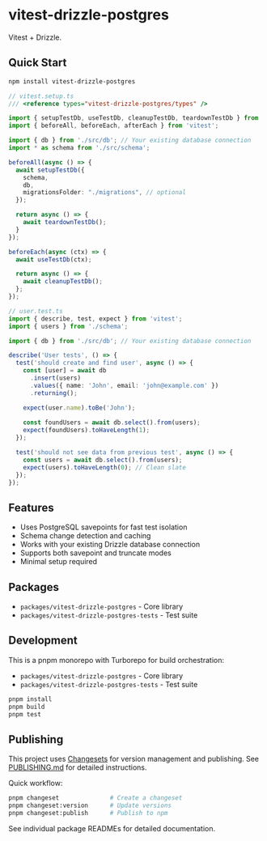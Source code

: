 # vitest-drizzle-postgres

Vitest + Drizzle.

## Quick Start

```bash
npm install vitest-drizzle-postgres
```

```typescript
// vitest.setup.ts
/// <reference types="vitest-drizzle-postgres/types" />

import { setupTestDb, useTestDb, cleanupTestDb, teardownTestDb } from 'vitest-drizzle-postgres';
import { beforeAll, beforeEach, afterEach } from 'vitest';

import { db } from './src/db'; // Your existing database connection
import * as schema from './src/schema';

beforeAll(async () => {
  await setupTestDb({
    schema,
    db,
    migrationsFolder: "./migrations", // optional
  });

  return async () => {
    await teardownTestDb();
  }
});

beforeEach(async (ctx) => {
  await useTestDb(ctx);

  return async () => {
    await cleanupTestDb();
  };
});
```

```typescript
// user.test.ts
import { describe, test, expect } from 'vitest';
import { users } from './schema';

import { db } from './src/db'; // Your existing database connection

describe('User tests', () => {
  test('should create and find user', async () => {
    const [user] = await db
      .insert(users)
      .values({ name: 'John', email: 'john@example.com' })
      .returning();

    expect(user.name).toBe('John');
    
    const foundUsers = await db.select().from(users);
    expect(foundUsers).toHaveLength(1);
  });

  test('should not see data from previous test', async () => {
    const users = await db.select().from(users);
    expect(users).toHaveLength(0); // Clean slate
  });
});
```

## Features

- Uses PostgreSQL savepoints for fast test isolation
- Schema change detection and caching
- Works with your existing Drizzle database connection
- Supports both savepoint and truncate modes
- Minimal setup required

## Packages

- `packages/vitest-drizzle-postgres` - Core library
- `packages/vitest-drizzle-postgres-tests` - Test suite

## Development

This is a pnpm monorepo with Turborepo for build orchestration:

- `packages/vitest-drizzle-postgres` - Core library
- `packages/vitest-drizzle-postgres-tests` - Test suite

```bash
pnpm install
pnpm build
pnpm test
```

## Publishing

This project uses [Changesets](https://github.com/changesets/changesets) for version management and publishing. See [PUBLISHING.md](./PUBLISHING.md) for detailed instructions.

Quick workflow:

```bash
pnpm changeset              # Create a changeset
pnpm changeset:version      # Update versions
pnpm changeset:publish      # Publish to npm
```

See individual package READMEs for detailed documentation. 
